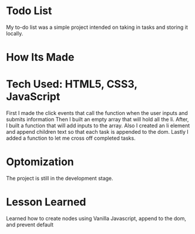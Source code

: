 # Todo List
My to-do list was a simple project intended on taking in tasks and storing it locally. 
# How Its Made
# Tech Used: HTML5, CSS3, JavaScript
First I made the click events that call the function when the user inputs and submits information
Then I built an empty array that will hold all the li. After, I built a function that will add inputs to the array. Also I created an li element and append children text so that each task is  appended to the dom. Lastly I added a function to let me cross off completed tasks.

# Optomization
The project is still in the development stage. 
# Lesson Learned
Learned how to create nodes using Vanilla Javascript, append to the dom, and prevent default 
